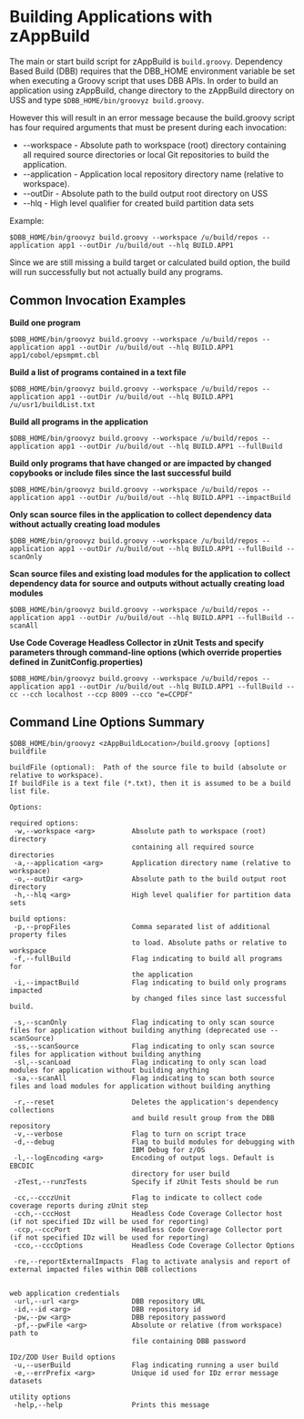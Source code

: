 # Building Applications with zAppBuild
The main or start build script for zAppBuild is `build.groovy`. Dependency Based Build (DBB) requires that the DBB_HOME environment variable be set when executing a Groovy script that uses DBB APIs.  In order to build an application using zAppBuild, change directory to the zAppBuild directory on USS and type `$DBB_HOME/bin/groovyz build.groovy`.

However this will result in an error message because the build.groovy script has four required arguments that must be present during each invocation:
* --workspace <arg> - Absolute path to workspace (root) directory containing all required source directories or local Git repositories to build the application.
* --application <arg> - Application local repository directory name (relative to workspace).
* --outDir <arg> - Absolute path to the build output root directory on USS
* --hlq <arg> -  High level qualifier for created build partition data sets


Example:
```
$DBB_HOME/bin/groovyz build.groovy --workspace /u/build/repos --application app1 --outDir /u/build/out --hlq BUILD.APP1
```
Since we are still missing a build target or calculated build option, the build will run successfully but not actually build any programs.  

## Common Invocation Examples

**Build one program**
```
$DBB_HOME/bin/groovyz build.groovy --workspace /u/build/repos --application app1 --outDir /u/build/out --hlq BUILD.APP1 app1/cobol/epsmpmt.cbl
```
**Build a list of programs contained in a text file**
```
$DBB_HOME/bin/groovyz build.groovy --workspace /u/build/repos --application app1 --outDir /u/build/out --hlq BUILD.APP1 /u/usr1/buildList.txt
```
**Build all programs in the application**
```
$DBB_HOME/bin/groovyz build.groovy --workspace /u/build/repos --application app1 --outDir /u/build/out --hlq BUILD.APP1 --fullBuild
```
**Build only programs that have changed or are impacted by changed copybooks or include files since the last successful build**
```
$DBB_HOME/bin/groovyz build.groovy --workspace /u/build/repos --application app1 --outDir /u/build/out --hlq BUILD.APP1 --impactBuild
```
**Only scan source files in the application to collect dependency data without actually creating load modules**
```
$DBB_HOME/bin/groovyz build.groovy --workspace /u/build/repos --application app1 --outDir /u/build/out --hlq BUILD.APP1 --fullBuild --scanOnly
```
**Scan source files and existing load modules for the application to collect dependency data for source and outputs without actually creating load modules**
```
$DBB_HOME/bin/groovyz build.groovy --workspace /u/build/repos --application app1 --outDir /u/build/out --hlq BUILD.APP1 --fullBuild --scanAll
```
**Use Code Coverage Headless Collector in zUnit Tests and specify parameters through command-line options (which override properties defined in ZunitConfig.properties)**
```
$DBB_HOME/bin/groovyz build.groovy --workspace /u/build/repos --application app1 --outDir /u/build/out --hlq BUILD.APP1 --fullBuild --cc --cch localhost --ccp 8009 --cco "e=CCPDF"
```

## Command Line Options Summary
```
$DBB_HOME/bin/groovyz <zAppBuildLocation>/build.groovy [options] buildfile

buildFile (optional):  Path of the source file to build (absolute or relative to workspace). 
If buildFile is a text file (*.txt), then it is assumed to be a build list file.

Options:

required options:
 -w,--workspace <arg>         Absolute path to workspace (root) directory
                              containing all required source directories
 -a,--application <arg>       Application directory name (relative to workspace)
 -o,--outDir <arg>            Absolute path to the build output root directory
 -h,--hlq <arg>               High level qualifier for partition data sets

build options:
 -p,--propFiles               Comma separated list of additional property files 
                              to load. Absolute paths or relative to workspace
 -f,--fullBuild               Flag indicating to build all programs for
                              the application
 -i,--impactBuild             Flag indicating to build only programs impacted
                              by changed files since last successful build.
                          
 -s,--scanOnly                Flag indicating to only scan source files for application without building anything (deprecated use --scanSource)
 -ss,--scanSource             Flag indicating to only scan source files for application without building anything
 -sl,--scanLoad               Flag indicating to only scan load modules for application without building anything
 -sa,--scanAll                Flag indicating to scan both source files and load modules for application without building anything
 
 -r,--reset                   Deletes the application's dependency collections 
                              and build result group from the DBB repository
 -v,--verbose                 Flag to turn on script trace
 -d,--debug                   Flag to build modules for debugging with
                              IBM Debug for z/OS
 -l,--logEncoding <arg>       Encoding of output logs. Default is EBCDIC 
                              directory for user build
 -zTest,--runzTests           Specify if zUnit Tests should be run
 
 -cc,--ccczUnit               Flag to indicate to collect code coverage reports during zUnit step
 -cch,--cccHost               Headless Code Coverage Collector host (if not specified IDz will be used for reporting)
 -ccp,--cccPort               Headless Code Coverage Collector port (if not specified IDz will be used for reporting)
 -cco,--cccOptions            Headless Code Coverage Collector Options

 -re,--reportExternalImpacts  Flag to activate analysis and report of external impacted files within DBB collections
 

web application credentials
 -url,--url <arg>             DBB repository URL
 -id,--id <arg>               DBB repository id
 -pw,--pw <arg>               DBB repository password
 -pf,--pwFile <arg>           Absolute or relative (from workspace) path to
                              file containing DBB password

IDz/ZOD User Build options
 -u,--userBuild               Flag indicating running a user build
 -e,--errPrefix <arg>         Unique id used for IDz error message datasets

utility options
 -help,--help                 Prints this message
 ```
